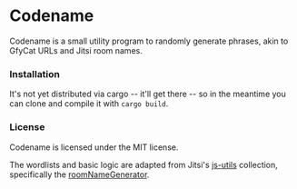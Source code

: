 # Codename

Codename is a small utility program to randomly generate phrases, akin to
GfyCat URLs and Jitsi room names.

### Installation

It's not yet distributed via cargo -- it'll get there -- so in the meantime
you can clone and compile it with `cargo build`.

### License

Codename is licensed under the MIT license.

The wordlists and basic logic are adapted from Jitsi's
[js-utils](https://github.com/jitsi/js-utils) collection, specifically the
[roomNameGenerator](https://github.com/jitsi/js-utils/blob/master/random/roomNameGenerator.js).
